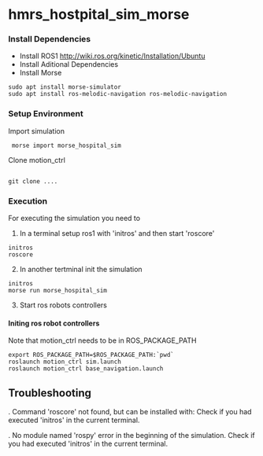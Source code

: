 # hmrs_hostpital_sim_morse

### Install Dependencies

* Install ROS1
 http://wiki.ros.org/kinetic/Installation/Ubuntu
* Install Aditional Dependencies
* Install Morse

```console
sudo apt install morse-simulator
sudo apt install ros-melodic-navigation ros-melodic-navigation 
```

### Setup Environment
Import simulation 
```console
 morse import morse_hospital_sim

```

Clone motion_ctrl

```console

git clone ....

```

### Execution
For executing the simulation you need to 
1. In a terminal setup ros1 with 'initros' and then start 'roscore'
```console
initros
roscore

```

2. In another tertminal init the simulation
```console
initros
morse run morse_hospital_sim
```

3. Start ros robots controllers


#### Initing ros robot controllers
Note that motion_ctrl needs to be in ROS_PACKAGE_PATH

```console
export ROS_PACKAGE_PATH=$ROS_PACKAGE_PATH:`pwd`
roslaunch motion_ctrl sim.launch 
roslaunch motion_ctrl base_navigation.launch
```


## Troubleshooting
. Command 'roscore' not found, but can be installed with:
  Check if you had executed 'initros' in the current terminal.

. No module named 'rospy' error in the beginning of the simulation.
  Check if you had executed 'initros' in the current terminal.
